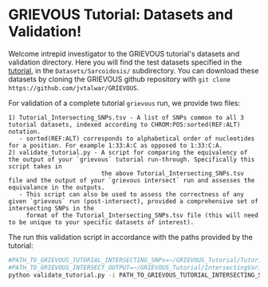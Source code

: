 # GRIEVOUS Tutorial: Datasets and Validation!

Welcome intrepid investigator to the GRIEVOUS tutorial's datasets and validation directory. Here you will find the test datasets specified in the [tutorial](https://github.com/jvtalwar/GRIEVOUS/wiki/Data,-Preprocessing,-And-Formatting), in the `Datasets/Sarcoidosis/` subdirectory. You can download these datasets by cloning the GRIEVOUS github repository with `git clone https://github.com/jvtalwar/GRIEVOUS`. 

For validation of a complete tutorial `grievous` run, we provide two files:

    1) Tutorial_Intersecting_SNPs.tsv - A list of SNPs common to all 3 tutorial datasets, indexed according to CHROM:POS:sorted(REF:ALT) notation.
       - sorted(REF:ALT) corresponds to alphabetical order of nucleotides for a position. For example 1:33:A:C as opposed to 1:33:C:A.
    2) validate_tutorial.py - A script for comparing the equivalency of the output of your `grievous` tutorial run-through. Specifically this script takes in
                              the above Tutorial_Intersecting_SNPs.tsv file and the output of your `grievous intersect` run and assesses the equivalance in the outputs.
       - This script can also be used to assess the correctness of any given `grievous` run (post-intersect), provided a comprehensive set of intersecting SNPs in the 
         format of the Tutorial_Intersecting_SNPs.tsv file (this will need to be unique to your specific datasets of interest).


The run this validation script in accordance with the paths provided by the tutorial:

```bash
#PATH_TO_GRIEVOUS_TUTORIAL_INTERSECTING_SNPs=~/GRIEVOUS_Tutorial/Tutorial_Intersecting_SNPs.tsv #<-- Update this to the specific path of Tutorial_Intersecting_SNPs.tsv on your machine.
#PATH_TO_GRIEVOUS_INTERSECT_OUTPUT=~/GRIEVOUS_Tutorial/IntersectingVariants/AllIntersectingSNPs.tsv #<-- Update this with the specific path of your grievous tutorial intersect output. 
python validate_tutorial.py -i PATH_TO_GRIEVOUS_TUTORIAL_INTERSECTING_SNPs -g PATH_TO_GRIEVOUS_INTERSECT_OUTPUT
```
